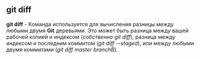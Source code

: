 ## git diff

**git diff** -  Команда  используется для вычисления разницы между любыми двумя **Git** деревьями. Это может быть разница между вашей рабочей копией и индексом (*собственно git diff*), разница между индексом и последним коммитом (*git diff --staged*), или между любыми двумя коммитами (*git diff master branchB*).